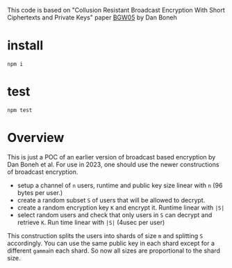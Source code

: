 This code is based on "Collusion Resistant Broadcast Encryption With
Short Ciphertexts and Private Keys" paper [BGW05](https://eprint.iacr.org/2005/018.pdf) by Dan Boneh

# install
```
npm i
```

# test
```
npm test
```
# Overview

This is just a POC of an earlier version of broadcast based encryption by Dan Boneh et al. For use in 2023, one should use the newer constructions of broadcast encryption.

* setup a channel of `n` users, runtime and public key size linear with `n` (96 bytes per user.)
* create a random subset `S` of users that will be allowed to decrypt.
* create a random encryption key `K` and encrypt it. Runtime linear with `|S|`
* select random users and check that only users in `S` can decrypt and retrieve `K`. Run time linear with `|S|` (4usec per user)


This construction splits the users into shards of size `m` and splitting `S` accordingly. You can use the same public key in each shard except for a different `gamma`in each shard. So now all sizes are proportional to the shard size.



